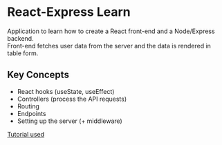 # React-Express Learn

Application to learn how to create a React front-end and a Node/Express backend.  
Front-end fetches user data from the server and the data is rendered in table form.

## Key Concepts

- React hooks (useState, useEffect)
- Controllers (process the API requests)
- Routing
- Endpoints
- Setting up the server (+ middleware)

[Tutorial used](https://blog.alexdevero.com/build-react-app-express-api/)
